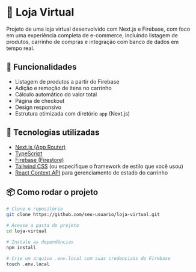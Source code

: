 # 🛒 Loja Virtual

Projeto de uma loja virtual desenvolvido com Next.js e Firebase, com foco em uma experiência completa de e-commerce, incluindo listagem de produtos, carrinho de compras e integração com banco de dados em tempo real.

## 🚀 Funcionalidades

- Listagem de produtos a partir do Firebase
- Adição e remoção de itens no carrinho
- Cálculo automático do valor total
- Página de checkout
- Design responsivo
- Estrutura otimizada com diretório `app` (Next.js)

## 🧪 Tecnologias utilizadas

- [Next.js (App Router)](https://nextjs.org/)
- [TypeScript](https://www.typescriptlang.org/)
- [Firebase (Firestore)](https://firebase.google.com/)
- [Tailwind CSS](https://tailwindcss.com/) (ou especifique o framework de estilo que você usou)
- [React Context API](https://reactjs.org/docs/context.html) para gerenciamento de estado do carrinho

## 📦 Como rodar o projeto

```bash
# Clone o repositório
git clone https://github.com/seu-usuario/loja-virtual.git

# Acesse a pasta do projeto
cd loja-virtual

# Instale as dependências
npm install

# Crie um arquivo .env.local com suas credenciais do Firebase
touch .env.local
